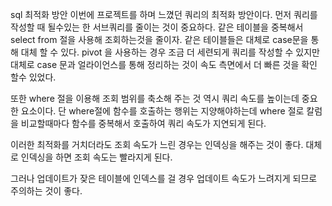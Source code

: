 sql 최적화 방안
이번에 프로젝트를 하며 느꼈던 쿼리의 최적화 방안이다.
먼저 쿼리를 작성할 때 될수있는 한 서브쿼리를 줄이는 것이 중요하다.
같은 테이블을 중복해서 select from 절을 사용해 조회하는것을 줄이자.
같은 테이블들은 대체로 case문을 통해 대체 할 수 있다.
pivot 을 사용하는 경우 조금 더 세련되게 쿼리를 작성할 수 있지만 대체로 case 문과 얼라이언스를 통해 정리하는 것이 속도 측면에서 더 빠른 것을 확인 할수 있었다.

또한 where 절을 이용해 조회 범위를 축소해 주는 것 역시 쿼리 속도를 높이는데 중요한 요소이다.
단 where절에 함수를 호출하는 행위는 지양해야하는데 where 절로 칼럼을 비교할때마다 함수를 중복해서 호출하여 쿼리 속도가 지연되게 된다.

이러한 최적화를 거치더라도 조회 속도가 느린 경우는 인덱싱을 해주는 것이 좋다.
대체로 인덱싱을 하면 조회 속도는 빨라지게 된다.

그러나 업데이트가 잦은 테이블에 인덱스를 걸 경우 업데이트 속도가 느려지게 되므로 주의하는 것이 좋다.

